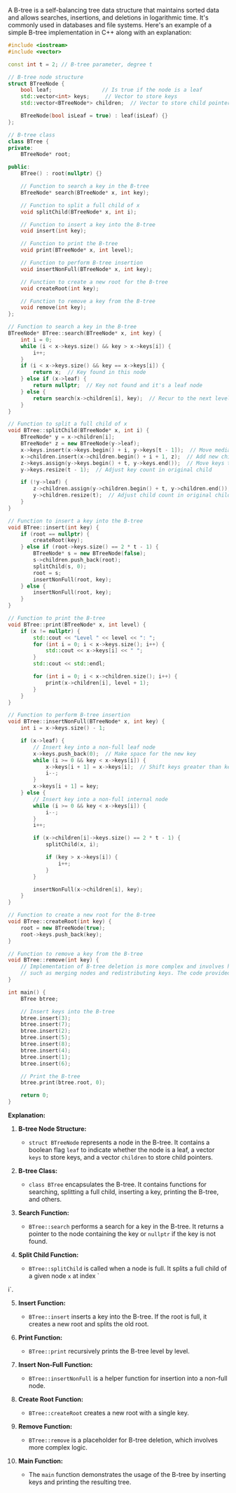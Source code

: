 A B-tree is a self-balancing tree data structure that maintains sorted data and allows searches, insertions, and deletions in logarithmic time. It's commonly used in databases and file systems. Here's an example of a simple B-tree implementation in C++ along with an explanation:

```cpp
#include <iostream>
#include <vector>

const int t = 2; // B-tree parameter, degree t

// B-tree node structure
struct BTreeNode {
    bool leaf;                // Is true if the node is a leaf
    std::vector<int> keys;     // Vector to store keys
    std::vector<BTreeNode*> children;  // Vector to store child pointers

    BTreeNode(bool isLeaf = true) : leaf(isLeaf) {}
};

// B-tree class
class BTree {
private:
    BTreeNode* root;

public:
    BTree() : root(nullptr) {}

    // Function to search a key in the B-tree
    BTreeNode* search(BTreeNode* x, int key);

    // Function to split a full child of x
    void splitChild(BTreeNode* x, int i);

    // Function to insert a key into the B-tree
    void insert(int key);

    // Function to print the B-tree
    void print(BTreeNode* x, int level);

    // Function to perform B-tree insertion
    void insertNonFull(BTreeNode* x, int key);

    // Function to create a new root for the B-tree
    void createRoot(int key);

    // Function to remove a key from the B-tree
    void remove(int key);
};

// Function to search a key in the B-tree
BTreeNode* BTree::search(BTreeNode* x, int key) {
    int i = 0;
    while (i < x->keys.size() && key > x->keys[i]) {
        i++;
    }
    if (i < x->keys.size() && key == x->keys[i]) {
        return x;  // Key found in this node
    } else if (x->leaf) {
        return nullptr;  // Key not found and it's a leaf node
    } else {
        return search(x->children[i], key);  // Recur to the next level
    }
}

// Function to split a full child of x
void BTree::splitChild(BTreeNode* x, int i) {
    BTreeNode* y = x->children[i];
    BTreeNode* z = new BTreeNode(y->leaf);
    x->keys.insert(x->keys.begin() + i, y->keys[t - 1]);  // Move median key to x
    x->children.insert(x->children.begin() + i + 1, z);  // Add new child to x
    z->keys.assign(y->keys.begin() + t, y->keys.end());  // Move keys to new child
    y->keys.resize(t - 1);  // Adjust key count in original child

    if (!y->leaf) {
        z->children.assign(y->children.begin() + t, y->children.end());  // Move child pointers to new child
        y->children.resize(t);  // Adjust child count in original child
    }
}

// Function to insert a key into the B-tree
void BTree::insert(int key) {
    if (root == nullptr) {
        createRoot(key);
    } else if (root->keys.size() == 2 * t - 1) {
        BTreeNode* s = new BTreeNode(false);
        s->children.push_back(root);
        splitChild(s, 0);
        root = s;
        insertNonFull(root, key);
    } else {
        insertNonFull(root, key);
    }
}

// Function to print the B-tree
void BTree::print(BTreeNode* x, int level) {
    if (x != nullptr) {
        std::cout << "Level " << level << ": ";
        for (int i = 0; i < x->keys.size(); i++) {
            std::cout << x->keys[i] << " ";
        }
        std::cout << std::endl;

        for (int i = 0; i < x->children.size(); i++) {
            print(x->children[i], level + 1);
        }
    }
}

// Function to perform B-tree insertion
void BTree::insertNonFull(BTreeNode* x, int key) {
    int i = x->keys.size() - 1;

    if (x->leaf) {
        // Insert key into a non-full leaf node
        x->keys.push_back(0);  // Make space for the new key
        while (i >= 0 && key < x->keys[i]) {
            x->keys[i + 1] = x->keys[i];  // Shift keys greater than key to the right
            i--;
        }
        x->keys[i + 1] = key;
    } else {
        // Insert key into a non-full internal node
        while (i >= 0 && key < x->keys[i]) {
            i--;
        }
        i++;

        if (x->children[i]->keys.size() == 2 * t - 1) {
            splitChild(x, i);

            if (key > x->keys[i]) {
                i++;
            }
        }

        insertNonFull(x->children[i], key);
    }
}

// Function to create a new root for the B-tree
void BTree::createRoot(int key) {
    root = new BTreeNode(true);
    root->keys.push_back(key);
}

// Function to remove a key from the B-tree
void BTree::remove(int key) {
    // Implementation of B-tree deletion is more complex and involves handling various cases
    // such as merging nodes and redistributing keys. The code provided here focuses on insertion.
}

int main() {
    BTree btree;

    // Insert keys into the B-tree
    btree.insert(3);
    btree.insert(7);
    btree.insert(2);
    btree.insert(5);
    btree.insert(8);
    btree.insert(4);
    btree.insert(1);
    btree.insert(6);

    // Print the B-tree
    btree.print(btree.root, 0);

    return 0;
}
```

**Explanation:**

1. **B-tree Node Structure:**
   - `struct BTreeNode` represents a node in the B-tree. It contains a boolean flag `leaf` to indicate whether the node is a leaf, a vector `keys` to store keys, and a vector `children` to store child pointers.

2. **B-tree Class:**
   - `class BTree` encapsulates the B-tree. It contains functions for searching, splitting a full child, inserting a key, printing the B-tree, and others.

3. **Search Function:**
   - `BTree::search` performs a search for a key in the B-tree. It returns a pointer to the node containing the key or `nullptr` if the key is not found.

4. **Split Child Function:**
   - `BTree::splitChild` is called when a node is full. It splits a full child of a given node `x` at index `

i`.

5. **Insert Function:**
   - `BTree::insert` inserts a key into the B-tree. If the root is full, it creates a new root and splits the old root.

6. **Print Function:**
   - `BTree::print` recursively prints the B-tree level by level.

7. **Insert Non-Full Function:**
   - `BTree::insertNonFull` is a helper function for insertion into a non-full node.

8. **Create Root Function:**
   - `BTree::createRoot` creates a new root with a single key.

9. **Remove Function:**
   - `BTree::remove` is a placeholder for B-tree deletion, which involves more complex logic.

10. **Main Function:**
    - The `main` function demonstrates the usage of the B-tree by inserting keys and printing the resulting tree.